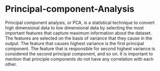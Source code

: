 # Principal-component-Analysis
Principal component analysis, or PCA, is a statistical technique to convert high dimensional data to low dimensional data by selecting the most important features that capture maximum information about the dataset. The features are selected on the basis of variance that they cause in the output. The feature that causes highest variance is the first principal component.
The feature that is responsible for second highest variance is considered the second principal component, and so on. It is important to mention that principle components do not have any correlation with each other.
